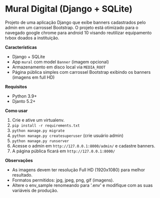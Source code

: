 # Mural Digital (Django + SQLite)

Projeto de uma aplicação Django que exibe banners cadastrados pelo admin em um carrossel Bootstrap.
O projeto está otimizado para o navegado google chrome para android 10 visando reutilizar equipamento tvbox doados a instituição.

**Características**
- Django + SQLite
- App `mural` com model `Banner` (imagem opcional)
- Armazenamento em disco local via `MEDIA_ROOT`
- Página pública simples com carrossel Bootstrap exibindo os banners (imagens em full HD)

**Requisitos**
- Python 3.9+
- Djanto 5.2+

**Como usar**
1. Crie e ative um virtualenv.
2. `pip install -r requirements.txt`
3. `python manage.py migrate`
4. `python manage.py createsuperuser` (crie usuário admin)
5. `python manage.py runserver`
6. Acesse o admin em `http://127.0.0.1:8000/admin/` e cadastre banners.
7. A página pública ficará em `http://127.0.0.1:8000/`

**Observações**
- As imagens devem ter resolução Full HD (1920x1080) para melhor resultado.
- Formatos permitidos: jpg, jpeg, png, gif (imagens).
- Altere o env_sample renomeando para '.env' e modifique com as suas variáveis de produção.
